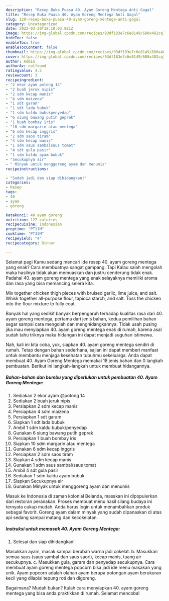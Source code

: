 ```yaml
---
description: "Resep Buka Puasa 40. Ayam Goreng Mentega Anti Gagal"
title: "Resep Buka Puasa 40. Ayam Goreng Mentega Anti Gagal"
slug: 129-resep-buka-puasa-40-ayam-goreng-mentega-anti-gagal
category: Uncategorized
date: 2022-03-20T18:10:03.881Z
image: https://img-global.cpcdn.com/recipes/93df183e7c6e8149/680x482cq70/40-ayam-goreng-mentega-foto-resep-utama.jpg
hideToc: false
enableToc: true
enableTocContent: false
thumbnail: https://img-global.cpcdn.com/recipes/93df183e7c6e8149/680x482cq70/40-ayam-goreng-mentega-foto-resep-utama.jpg
cover: https://img-global.cpcdn.com/recipes/93df183e7c6e8149/680x482cq70/40-ayam-goreng-mentega-foto-resep-utama.jpg
author: Admin
authorAv: notfound
ratingvalue: 4.5
reviewcount: 3
recipeingredient:
- "2 ekor ayam potong 14"
- "2 buah jeruk nipis"
- "2 sdm kecap manis"
- "4 sdm maizena"
- "1 sdt garam"
- "1 sdt lada bubuk"
- "1 sdm kaldu bubukpenyedap"
- "6 siung bawang putih geprek"
- "1 buah bombay iris"
- "10 sdm margarin atau mentega"
- "6 sdm kecap inggris"
- "2 sdm saos tiram"
- "4 sdm kecap manis"
- "1 sdm saus sambalsaus tomat"
- "4 sdt gula pasir"
- "1 sdm kaldu ayam bubuk"
- "Secukupnya air"
- " Minyak untuk menggoreng ayam dan menumis"
recipeinstructions:

- "Sudah jadi dan siap dihidangkan!"
categories:
- Resep
tags:
- 40
- ayam
- goreng

katakunci: 40 ayam goreng 
nutrition: 127 calories
recipecuisine: Indonesian
preptime: "PT11M"
cooktime: "PT33M"
recipeyield: "4"
recipecategory: Dinner

---
```



Selamat pagi Kamu sedang mencari ide resep 40. ayam goreng mentega yang enak? Cara membuatnya sangat gampang. Tapi Kalau salah mengolah maka hasilnya tidak akan memuaskan dan justru cenderung tidak enak. Padahal 40. ayam goreng mentega yang enak selayaknya memiliki aroma dan rasa yang bisa memancing selera kita.


Mix together chicken thigh pieces with bruised garlic, lime juice, and salt. Whisk together all-purpose flour, tapioca starch, and salt. Toss the chicken into the flour mixture to fully coat.

Banyak hal yang sedikit banyak berpengaruh terhadap kualitas rasa dari 40. ayam goreng mentega, pertama dari jenis bahan, kedua pemilihan bahan segar sampai cara mengolah dan menghidangkannya. Tidak usah pusing jika mau menyiapkan 40. ayam goreng mentega enak di rumah, karena asal sudah tahu triknya maka hidangan ini dapat menjadi suguhan istimewa.


Nah, kali ini kita coba, yuk, siapkan 40. ayam goreng mentega sendiri di rumah. Tetap dengan bahan sederhana, sajian ini dapat memberi manfaat untuk membantu menjaga kesehatan tubuhmu sekeluarga. Anda dapat membuat 40. Ayam Goreng Mentega memakai 18 jenis bahan dan 0 langkah pembuatan. Berikut ini langkah-langkah untuk membuat hidangannya.

<!--inarticleads1-->

##### Bahan-bahan dan bumbu yang diperlukan untuk pembuatan 40. Ayam Goreng Mentega:

1. Sediakan 2 ekor ayam @potong 14
1. Sediakan 2 buah jeruk nipis
1. Persiapkan 2 sdm kecap manis
1. Persiapkan 4 sdm maizena
1. Persiapkan 1 sdt garam
1. Siapkan 1 sdt lada bubuk
1. Ambil 1 sdm kaldu bubuk/penyedap
1. Gunakan 6 siung bawang putih geprek
1. Persiapkan 1 buah bombay iris
1. Siapkan 10 sdm margarin atau mentega
1. Gunakan 6 sdm kecap inggris
1. Persiapkan 2 sdm saos tiram
1. Siapkan 4 sdm kecap manis
1. Gunakan 1 sdm saus sambal/saus tomat
1. Ambil 4 sdt gula pasir
1. Sediakan 1 sdm kaldu ayam bubuk
1. Siapkan Secukupnya air
1. Gunakan  Minyak untuk menggoreng ayam dan menumis


Masuk ke Indonesia di zaman kolonial Belanda, masakan ini dipopulerkan dari restoran peranakan. Proses membuat menu hasil silang budaya ini ternyata cukup mudah. Anda harus login untuk menambahkan produk sebagai favorit. Goreng ayam dalam minyak yang sudah dipanaskan di atas api sedang sampai matang dan kecokelatan. 

<!--inarticleads2-->

##### Instruksi untuk memasak 40. Ayam Goreng Mentega:


1. Selesai dan siap dihidangkan!

Masukkan ayam, masak sampai berubah warna jadi cokelat. b. Masukkan semua saus (saus sambal dan saus saori), kecap manis, tuang air secukupnya. c. Masukkan gula, garam dan penyedap secukupnya. Cara membuat ayam goreng mentega popcorn bisa jadi ide menu masakan yang unik. Ayam popcorn adalah olahan ayam berupa potongan ayam berukuran kecil yang dilapisi tepung roti dan digoreng. 

Bagaimana? Mudah bukan? Itulah cara menyiapkan 40. ayam goreng mentega yang bisa anda praktikkan di rumah. Selamat mencoba!
